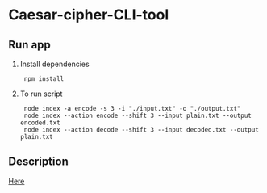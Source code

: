 # Caesar-cipher-CLI-tool

## Run app

1. Install dependencies

        npm install

2. To run script

        node index -a encode -s 3 -i "./input.txt" -o "./output.txt"
        node index --action encode --shift 3 --input plain.txt --output encoded.txt
        node index --action decode --shift 3 --input decoded.txt --output plain.txt

## Description

[Here](https://github.com/rolling-scopes-school/nodejs-course-template/blob/master/TASKS.md)

